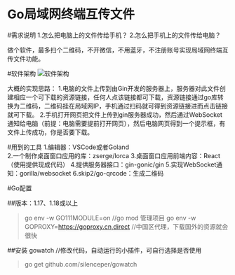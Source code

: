 # Go局域网终端互传文件

#需求说明
1.怎么把电脑上的文件传给手机？
2.怎么把手机上的文件传给电脑？

做个软件，最多扫个二维码，不开微信，不用蓝牙，不注册账号实现局域网终端互传文件功能。

#软件架构
![软件架构](https://user-images.githubusercontent.com/87600238/174656467-a9b7003c-7501-45eb-938f-72f1e8fbe31c.png)

大概的实现思路：
1.电脑的文件上传到由Gin开发的服务器上，服务器对此文件创建相应一个可下载的资源链接，任何人点该链接都可下载，资源链接通过go库转换为二维码，二维码挂在局域网IP，手机通过扫码就可得到资源链接进而点击链接就可下载。
2.手机打开网页把文件上传到gin服务器成功，然后通过WebSocket通知给电脑（前提：电脑需要提前打开网页），然后电脑网页得到一个提示框，有文件上传成功，你是否要下载。

#用到的工具
1.编辑器：VSCode或者Goland  
2.一个制作桌面窗口应用的库：zserge/lorca
3.桌面窗口应用前端内容：React（使用提供现成代码）
4.提供服务器接口：gin-gonic/gin
5.实现WebSocket通知：gorilla/websocket
6.skip2/go-qrcode：生成二维码

#Go配置

##版本：1.17、1.18或以上

> go env -w GO111MODULE=on    //go mod 管理项目
> go env -w GOPROXY=https://goproxy.cn,direct  //中国区代理，下载国外的资源就会很快

##安装 gowatch  //修改代码，自动运行的小插件，可自行选择是否使用  
> go get github.com/silenceper/gowatch

 
